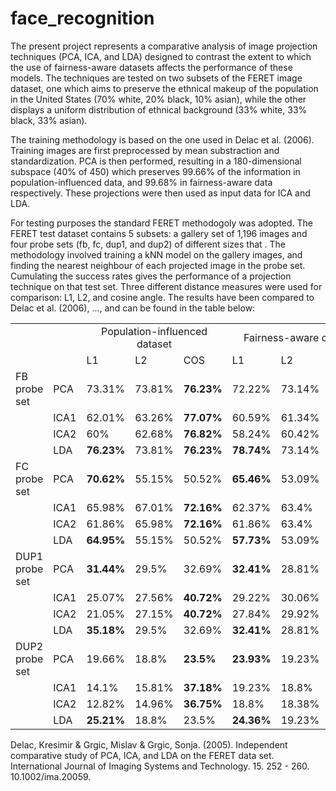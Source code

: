 # face_recognition

The present project represents a comparative analysis of image projection techniques (PCA, ICA, and LDA) designed to contrast the extent to which the use of fairness-aware datasets affects the performance of these models. The techniques are tested on two subsets of the FERET image dataset, one which aims to preserve the ethnical makeup of the population in the United States (70% white, 20% black, 10% asian), while the other displays a uniform distribution of ethnical background (33% white, 33% black, 33% asian). 

The training methodology is based on the one used in Delac et al. (2006). Training images are first preprocessed by mean substraction and standardization. PCA is then performed, resulting in a 180-dimensional subspace (40% of 450) which preserves 99.66% of the information in population-influenced data, and 99.68% in fairness-aware data respectively. These projections were then used as input data for ICA and LDA.

For testing purposes the standard FERET methodogoly was adopted. The FERET test dataset contains 5 subsets: a gallery set of 1,196 images and four probe sets (fb, fc, dup1, and dup2) of different sizes that . The methodology involved training a kNN model on the gallery images, and finding the nearest neighbour of each projected image in the probe set. Cumulating the success rates gives the performance of a projection technique on that test set. Three different distance measures were used for comparison: L1, L2, and cosine angle. The results have been compared to Delac et al. (2006), ..., and can be found in the table below:

<p align="center">
  <table>
    <tr>
      <td></td>
      <td></td>
      <td colspan="3"><center>Population-influenced dataset</center></td>
      <td colspan="3"><center>Fairness-aware dataset</center></td>
    </tr>
    <tr>
      <td></td>
      <td></td>
      <td>L1</td>
      <td>L2</td>
      <td>COS</td>
      <td>L1</td>
      <td>L2</td>
      <td>COS</td>
    </tr>
    <tr>
      <td>FB probe set</td>
      <td>PCA</td>
      <td>73.31%</td>
      <td>73.81%</td>
      <td><b>76.23%</b></td>
      <td>72.22%</td>
      <td>73.14%</td>
      <td><b>75.48%</b></td>
    </tr>
    <tr>
      <td></td>
      <td>ICA1</td>
      <td>62.01%</td>
      <td>63.26%</td>
      <td><b>77.07%</b></td>
      <td>60.59%</td>
      <td>61.34%</td>
      <td><b>74.39%</b></td>
    </tr>
    <tr>
      <td></td>
      <td>ICA2</td>
      <td>60%</td>
      <td>62.68%</td>
      <td><b>76.82%<b/></td>
      <td>58.24%</td>
      <td>60.42%</td>
      <td><b>74.14%</b></td>
    </tr>
    <tr>
      <td></td>
      <td>LDA</td>
      <td><b>76.23%</b></td>
      <td>73.81%</td>
      <td><b>76.23%</b></td>
      <td><b>78.74%</b></td>
      <td>73.14%</td>
      <td>75.56%</td>
    </tr>
    <tr>
      <td>FC probe set</td>
      <td>PCA</td>
      <td><b>70.62%</b></td>
      <td>55.15%</td>
      <td>50.52%</td>
      <td><b>65.46%</b></td>
      <td>53.09%</td>
      <td>47.94%</td>
    </tr>
    <tr>
      <td></td>
      <td>ICA1</td>
      <td>65.98%</td>
      <td>67.01%</td>
      <td><b>72.16%</b></td>
      <td>62.37%</td>
      <td>63.4%</td>
      <td><b>72.68%</b></td>
    </tr>
    <tr>
      <td></td>
      <td>ICA2</td>
      <td>61.86%</td>
      <td>65.98%</td>
      <td><b>72.16%</b></td>
      <td>61.86%</td>
      <td>63.4%</td>
      <td><b>72.16%</b></td>
    </tr>
    <tr>
      <td></td>
      <td>LDA</td>
      <td><b>64.95%</b></td>
      <td>55.15%</td>
      <td>50.52%</td>
      <td><b>57.73%</b></td>
      <td>53.09%</td>
      <td>47.94%</td>
    </tr>
    <tr>
      <td>DUP1 probe set</td>
      <td>PCA</td>
      <td><b>31.44%</b></td>
      <td>29.5%</td>
      <td>32.69%</td>
      <td><b>32.41%</b></td>
      <td>28.81%</td>
      <td>30.75%</td>
    </tr>
    <tr>
      <td></td>
      <td>ICA1</td>
      <td>25.07%</td>
      <td>27.56%</td>
      <td><b>40.72%</b></td>
      <td>29.22%</td>
      <td>30.06%</td>
      <td><b>42.24%</b></td>
    </tr>
    <tr>
      <td></td>
      <td>ICA2</td>
      <td>21.05%</td>
      <td>27.15%</td>
      <td><b>40.72%</b></td>
      <td>27.84%</td>
      <td>29.92%</td>
      <td><b>42.38%</b></td>
    </tr>
    <tr>
      <td></td>
      <td>LDA</td>
      <td><b>35.18%</b></td>
      <td>29.5%</td>
      <td>32.69%</td>
      <td><b>32.41%</b></td>
      <td>28.81%</td>
      <td>30.75%</td>
    </tr>
    <tr>
      <td>DUP2 probe set</td>
      <td>PCA</td>
      <td>19.66%</td>
      <td>18.8%</td>
      <td><b>23.5%</b></td>
      <td><b>23.93%</b></td>
      <td>19.23%</td>
      <td>23.08%</td>
    </tr>
    <tr>
      <td></td>
      <td>ICA1</td>
      <td>14.1%</td>
      <td>15.81%</td>
      <td><b>37.18%</b></td>
      <td>19.23%</td>
      <td>18.8%</td>
      <td><b>39.32%</b></td>
    </tr>
    <tr>
      <td></td>
      <td>ICA2</td>
      <td>12.82%</td>
      <td>14.96%</td>
      <td><b>36.75%</b></td>
      <td>18.8%</td>
      <td>18.38%</td>
      <td><b>38.89%</b></td>
    </tr>
    <tr>
      <td></td>
      <td>LDA</td>
      <td><b>25.21%</b></td>
      <td>18.8%</td>
      <td>23.5%</td>
      <td><b>24.36%</b></td>
      <td>19.23%</td>
      <td>23.08%</td>
    </tr>
  </table>
</p>

Delac, Kresimir & Grgic, Mislav & Grgic, Sonja. (2005). Independent comparative study of PCA, ICA, and LDA on the FERET data set. International Journal of Imaging Systems and Technology. 15. 252 - 260. 10.1002/ima.20059. 